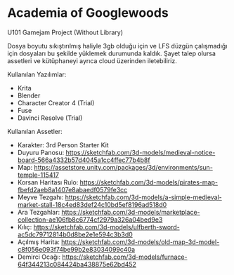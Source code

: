 # Academia of Googlewoods
U101 Gamejam Project (Without Library)

Dosya boyutu sıkıştırılmış haliyle 3gb olduğu için ve LFS düzgün çalışmadığı için dosyaları bu şekilde yüklemek durumunda kaldık.
Şayet talep olursa assetleri ve kütüphaneyi ayrıca cloud üzerinden iletebiliriz.

Kullanılan Yazılımlar:

- Krita
- Blender
- Character Creator 4 (Trial)
- Fuse
- Davinci Resolve (Trial)

Kullanılan Assetler:

- Karakter: 3rd Person Starter Kit
- Duyuru Panosu: https://sketchfab.com/3d-models/medieval-notice-board-566a4332b57d4045a1cc4ffec77b4b8f
- Map: https://assetstore.unity.com/packages/3d/environments/sun-temple-115417
- Korsan Haritası Rulo: https://sketchfab.com/3d-models/pirates-map-fbefd2aeb8a1407e8abaedf0579fe3cc
- Meyve Tezgahı: https://sketchfab.com/3d-models/a-simple-medieval-market-stall-18c4ed83def24c10bd5ef8196ad518d0
- Ara Tezgahlar: https://sketchfab.com/3d-models/marketplace-collection-ae106fb8c6774cf2979a326a04bed9e3
- Kılıç: https://sketchfab.com/3d-models/ulfberth-sword-ac5dc79712814b0d8be2e1e594c3b3d0
- Açılmış Harita: https://sketchfab.com/3d-models/old-map-3d-model-c8f056e093f74be99b2e83034099c40a
- Demirci Ocağı: https://sketchfab.com/3d-models/furnace-64f344213c084424ba438875e62bd452
